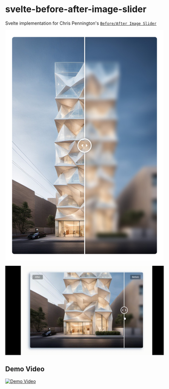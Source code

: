 # svelte-before-after-image-slider

Svelte implementation for Chris Pennington's [`Before/After Image Slider`](https://codepen.io/Coding-in-Public/pen/NWyjZwO)

![Example Image](https://raw.githubusercontent.com/ivandrew05/svelte-before-after-image-slider/main/static/example1.jpg)

![screen recording example](https://github.com/ivandrew05/svelte-before-after-image-slider/blob/main/static/example1.gif)

## Demo Video
[![Demo Video](https://raw.githubusercontent.com/ivandrew05/svelte-before-after-image-slider/main/static/cover.jpg)](https://raw.githubusercontent.com/ivandrew05/svelte-before-after-image-slider/main/static/demo.mp4)
